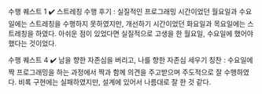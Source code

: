 수행 퀘스트 1 ✔️ 스트레칭
수행 후기 : 실질적인 프로그래밍 시간이었던 월요일과 수요일에는 스트레칭을 수행하지 못하였지만, 개선하기 시간이었던 화요일과 목요일에는 스트레칭을 하였다. 아쉬운 점이 있었다면 실질적으로 고생을 한
월요일, 수요일에 했어야했다는 것이었다. 

수행 퀘스트 4 ✔️ 남을 향한 자존심을 버리고, 나를 향한 자존심 세우기
칭찬 : 수요일에 짝 프로그래밍을 하는 과정에서 짝과 함께 의견을 주고받으며 주도적으로 잘 수행하였다. 비록 구현에는 실패하였지만, 설계에 있어서 나름대로 잘 한 것 같다. 
